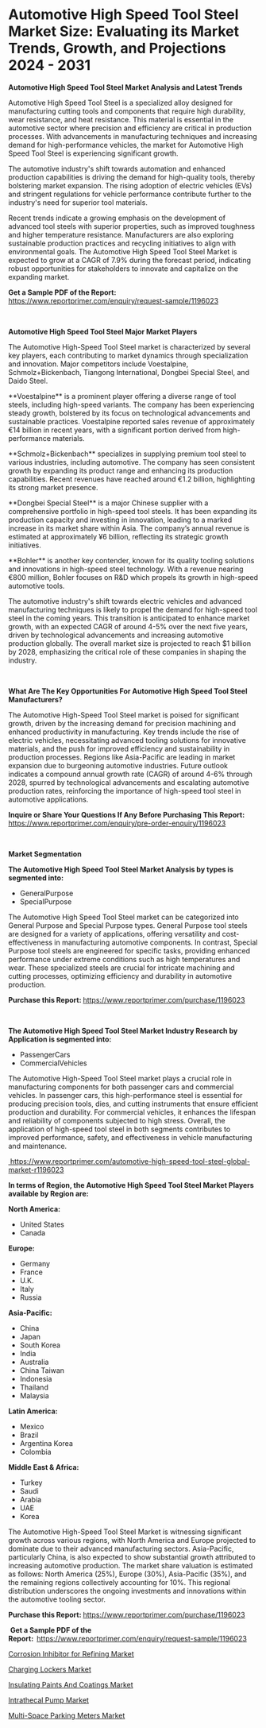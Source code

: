 <p><h1>Automotive High Speed Tool Steel Market Size: Evaluating its Market Trends, Growth, and Projections 2024 - 2031</h1></p><p><strong>Automotive High Speed Tool Steel Market Analysis and Latest Trends</strong></p>
<p><p>Automotive High Speed Tool Steel is a specialized alloy designed for manufacturing cutting tools and components that require high durability, wear resistance, and heat resistance. This material is essential in the automotive sector where precision and efficiency are critical in production processes. With advancements in manufacturing techniques and increasing demand for high-performance vehicles, the market for Automotive High Speed Tool Steel is experiencing significant growth.</p><p>The automotive industry's shift towards automation and enhanced production capabilities is driving the demand for high-quality tools, thereby bolstering market expansion. The rising adoption of electric vehicles (EVs) and stringent regulations for vehicle performance contribute further to the industry's need for superior tool materials.</p><p>Recent trends indicate a growing emphasis on the development of advanced tool steels with superior properties, such as improved toughness and higher temperature resistance. Manufacturers are also exploring sustainable production practices and recycling initiatives to align with environmental goals. The Automotive High Speed Tool Steel Market is expected to grow at a CAGR of 7.9% during the forecast period, indicating robust opportunities for stakeholders to innovate and capitalize on the expanding market.</p></p>
<p><strong>Get a Sample PDF of the Report:&nbsp;</strong> <a href="https://www.reportprimer.com/enquiry/request-sample/1196023">https://www.reportprimer.com/enquiry/request-sample/1196023</a></p>
<p>&nbsp;</p>
<p><strong>Automotive High Speed Tool Steel Major Market Players</strong></p>
<p><p>The Automotive High-Speed Tool Steel market is characterized by several key players, each contributing to market dynamics through specialization and innovation. Major competitors include Voestalpine, Schmolz+Bickenbach, Tiangong International, Dongbei Special Steel, and Daido Steel.</p><p>**Voestalpine** is a prominent player offering a diverse range of tool steels, including high-speed variants. The company has been experiencing steady growth, bolstered by its focus on technological advancements and sustainable practices. Voestalpine reported sales revenue of approximately €14 billion in recent years, with a significant portion derived from high-performance materials.</p><p>**Schmolz+Bickenbach** specializes in supplying premium tool steel to various industries, including automotive. The company has seen consistent growth by expanding its product range and enhancing its production capabilities. Recent revenues have reached around €1.2 billion, highlighting its strong market presence.</p><p>**Dongbei Special Steel** is a major Chinese supplier with a comprehensive portfolio in high-speed tool steels. It has been expanding its production capacity and investing in innovation, leading to a marked increase in its market share within Asia. The company’s annual revenue is estimated at approximately ¥6 billion, reflecting its strategic growth initiatives.</p><p>**Bohler** is another key contender, known for its quality tooling solutions and innovations in high-speed steel technology. With a revenue nearing €800 million, Bohler focuses on R&D which propels its growth in high-speed automotive tools.</p><p>The automotive industry's shift towards electric vehicles and advanced manufacturing techniques is likely to propel the demand for high-speed tool steel in the coming years. This transition is anticipated to enhance market growth, with an expected CAGR of around 4-5% over the next five years, driven by technological advancements and increasing automotive production globally. The overall market size is projected to reach $1 billion by 2028, emphasizing the critical role of these companies in shaping the industry.</p></p>
<p>&nbsp;</p>
<p><strong>What Are The Key Opportunities For Automotive High Speed Tool Steel Manufacturers?</strong></p>
<p><p>The Automotive High-Speed Tool Steel market is poised for significant growth, driven by the increasing demand for precision machining and enhanced productivity in manufacturing. Key trends include the rise of electric vehicles, necessitating advanced tooling solutions for innovative materials, and the push for improved efficiency and sustainability in production processes. Regions like Asia-Pacific are leading in market expansion due to burgeoning automotive industries. Future outlook indicates a compound annual growth rate (CAGR) of around 4-6% through 2028, spurred by technological advancements and escalating automotive production rates, reinforcing the importance of high-speed tool steel in automotive applications.</p></p>
<p><strong>Inquire or Share Your Questions If Any Before Purchasing This Report:</strong> <a href="https://www.reportprimer.com/enquiry/pre-order-enquiry/1196023">https://www.reportprimer.com/enquiry/pre-order-enquiry/1196023</a></p>
<p>&nbsp;</p>
<p><strong>Market Segmentation</strong></p>
<p><strong>The Automotive High Speed Tool Steel Market Analysis by types is segmented into:</strong></p>
<p><ul><li>GeneralPurpose</li><li>SpecialPurpose</li></ul></p>
<p><p>The Automotive High Speed Tool Steel market can be categorized into General Purpose and Special Purpose types. General Purpose tool steels are designed for a variety of applications, offering versatility and cost-effectiveness in manufacturing automotive components. In contrast, Special Purpose tool steels are engineered for specific tasks, providing enhanced performance under extreme conditions such as high temperatures and wear. These specialized steels are crucial for intricate machining and cutting processes, optimizing efficiency and durability in automotive production.</p></p>
<p><strong>Purchase this Report:&nbsp;</strong><a href="https://www.reportprimer.com/purchase/1196023">https://www.reportprimer.com/purchase/1196023</a></p>
<p>&nbsp;</p>
<p><strong>The Automotive High Speed Tool Steel Market Industry Research by Application is segmented into:</strong></p>
<p><ul><li>PassengerCars</li><li>CommercialVehicles</li></ul></p>
<p><p>The Automotive High-Speed Tool Steel market plays a crucial role in manufacturing components for both passenger cars and commercial vehicles. In passenger cars, this high-performance steel is essential for producing precision tools, dies, and cutting instruments that ensure efficient production and durability. For commercial vehicles, it enhances the lifespan and reliability of components subjected to high stress. Overall, the application of high-speed tool steel in both segments contributes to improved performance, safety, and effectiveness in vehicle manufacturing and maintenance.</p></p>
<p><a href="https://www.reportprimer.com/automotive-high-speed-tool-steel-global-market-r1196023">&nbsp;https://www.reportprimer.com/automotive-high-speed-tool-steel-global-market-r1196023</a></p>
<p><strong>In terms of Region, the Automotive High Speed Tool Steel Market Players available by Region are:</strong></p>
<p>
    <p> <strong> North America: </strong>
        <ul>
            <li>United States</li>
            <li>Canada</li>
        </ul>
        </p> 
    <p> <strong> Europe: </strong>
        <ul>
            <li>Germany</li>
            <li>France</li>
            <li>U.K.</li>
            <li>Italy</li>
            <li>Russia</li>
        </ul>
        </p> 
    <p> <strong> Asia-Pacific: </strong>
        <ul>
            <li>China</li>
            <li>Japan</li>
            <li>South Korea</li>
            <li>India</li>
            <li>Australia</li>
            <li>China Taiwan</li>
            <li>Indonesia</li>
            <li>Thailand</li>
            <li>Malaysia</li>
        </ul>
        </p> 
    <p> <strong> Latin America: </strong>
        <ul>
            <li>Mexico</li>
            <li>Brazil</li>
            <li>Argentina Korea</li>
            <li>Colombia</li>
        </ul>
        </p> 
    <p> <strong> Middle East & Africa: </strong>
        <ul>
            <li>Turkey</li>
            <li>Saudi</li>
            <li>Arabia</li>
            <li>UAE</li>
            <li>Korea</li>
        </ul>
    </p>
    </p>
<p><p>The Automotive High-Speed Tool Steel Market is witnessing significant growth across various regions, with North America and Europe projected to dominate due to their advanced manufacturing sectors. Asia-Pacific, particularly China, is also expected to show substantial growth attributed to increasing automotive production. The market share valuation is estimated as follows: North America (25%), Europe (30%), Asia-Pacific (35%), and the remaining regions collectively accounting for 10%. This regional distribution underscores the ongoing investments and innovations within the automotive tooling sector.</p></p>
<p><strong>Purchase this Report: </strong><a href="https://www.reportprimer.com/purchase/1196023">https://www.reportprimer.com/purchase/1196023</a></p>
<p>&nbsp;<strong>Get a Sample PDF of the Report:&nbsp;&nbsp;</strong><a href="https://www.reportprimer.com/enquiry/request-sample/1196023">https://www.reportprimer.com/enquiry/request-sample/1196023</a></p>
<p><strong></strong></p>
<p><p><a href="https://medium.com/@goldilocks06/corrosion-inhibitor-for-refining-market-size-share-analysis-growth-trends-forecast-2024-365daaa31c85?postPublishedType=repub">Corrosion Inhibitor for Refining Market</a></p><p><a href="https://www.linkedin.com/pulse/what-growth-drivers-charging-lockers-market-comprehensive-wfdse?trackingId=xvhRmSaURXic9ZUbsmidtQ%3D%3D">Charging Lockers Market</a></p><p><a href="https://medium.com/@goldilocks06/unveiling-market-trends-global-insulating-paints-and-coatings-market-growth-and-regional-insights-5c1531965764">Insulating Paints And Coatings Market</a></p><p><a href="https://issuu.com/reportprime-2/docs/intrathecal-pump-market-size-2030.p_4ff9bf060742d9">Intrathecal Pump Market</a></p><p><a href="https://issuu.com/reportprime-2/docs/multi-space-parking-meters-market-s_99c99b780d5eed">Multi-Space Parking Meters Market</a></p></p>